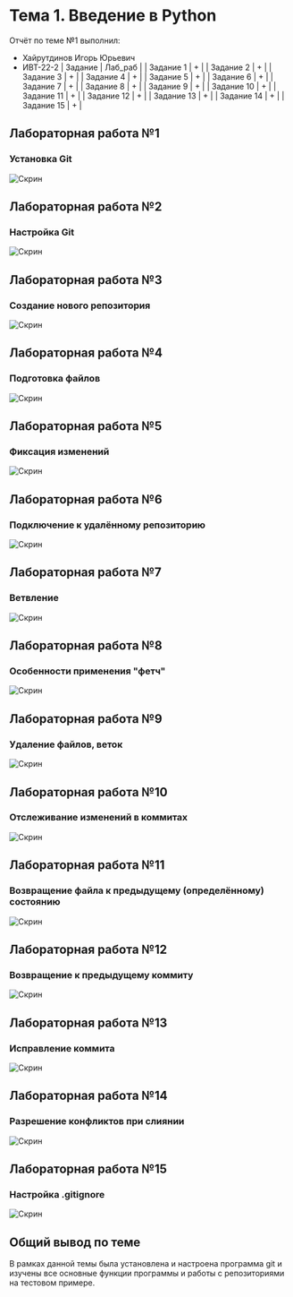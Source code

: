 # Тема 1. Введение в Python
Отчёт по теме №1 выполнил:
- Хайрутдинов Игорь Юрьевич
- ИВТ-22-2
| Задание | Лаб_раб |
| Задание 1 | + |
| Задание 2 | + |
| Задание 3 | + |
| Задание 4 | + |
| Задание 5 | + |
| Задание 6 | + |
| Задание 7 | + |
| Задание 8 | + |
| Задание 9 | + |
| Задание 10 | + |
| Задание 11 | + |
| Задание 12 | + |
| Задание 13 | + |
| Задание 14 | + |
| Задание 15 | + |
## Лабораторная работа №1
### Установка Git
![Скрин](https://github.com/a-arkham-3005/program_engineering/blob/Тема_1/screens/num1.jpg)
## Лабораторная работа №2
### Настройка Git
![Скрин](https://github.com/a-arkham-3005/program_engineering/blob/Тема_1/screens/num2.jpg)
## Лабораторная работа №3
### Создание нового репозитория
![Скрин](https://github.com/a-arkham-3005/program_engineering/blob/Тема_1/screens/num3.jpg)
## Лабораторная работа №4
### Подготовка файлов
![Скрин](https://github.com/a-arkham-3005/program_engineering/blob/Тема_1/screens/num4.jpg)
## Лабораторная работа №5
### Фиксация изменений
![Скрин](https://github.com/a-arkham-3005/program_engineering/blob/Тема_1/screens/num5.jpg)
## Лабораторная работа №6
### Подключение к удалённому репозиторию
![Скрин](https://github.com/a-arkham-3005/program_engineering/blob/Тема_1/screens/num6.jpg)
## Лабораторная работа №7
### Ветвление
![Скрин](https://github.com/a-arkham-3005/program_engineering/blob/Тема_1/screens/num7.jpg)
## Лабораторная работа №8
### Особенности применения "фетч"
![Скрин](https://github.com/a-arkham-3005/program_engineering/blob/Тема_1/screens/num8.jpg)
## Лабораторная работа №9
### Удаление файлов, веток
![Скрин](https://github.com/a-arkham-3005/program_engineering/blob/Тема_1/screens/num9.jpg)
## Лабораторная работа №10
### Отслеживание изменений в коммитах
![Скрин](https://github.com/a-arkham-3005/program_engineering/blob/Тема_1/screens/num10.jpg)
## Лабораторная работа №11
### Возвращение файла к предыдущему (определённому) состоянию
![Скрин](https://github.com/a-arkham-3005/program_engineering/blob/Тема_1/screens/num11.jpg)
## Лабораторная работа №12
### Возвращение к предыдущему коммиту
![Скрин](https://github.com/a-arkham-3005/program_engineering/blob/Тема_1/screens/num12.jpg)
## Лабораторная работа №13
### Исправление коммита
![Скрин](https://github.com/a-arkham-3005/program_engineering/blob/Тема_1/screens/num13.jpg)
## Лабораторная работа №14
### Разрешение конфликтов при слиянии
![Скрин](https://github.com/a-arkham-3005/program_engineering/blob/Тема_1/screens/num14.jpg)
## Лабораторная работа №15
### Настройка .gitignore
![Скрин](https://github.com/a-arkham-3005/program_engineering/blob/Тема_1/screens/num15.jpg)
## Общий вывод по теме
В рамках данной темы была установлена и настроена программа git и изучены все основные функции программы и работы с репозиториями на тестовом примере.